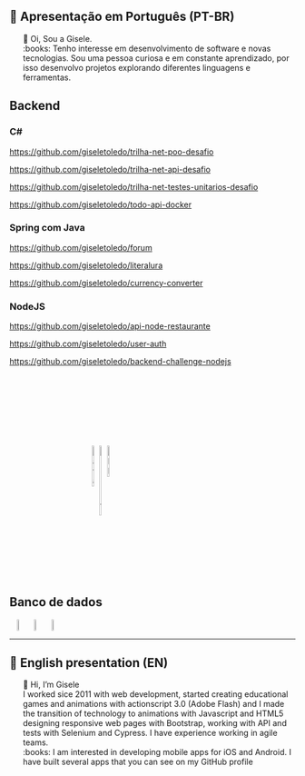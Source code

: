 ## :memo: Apresentação em Português (PT-BR)
<ul style="list-style-type:none">
  <li>👋 Oi, Sou a Gisele.</li>
  
  <li>:books: Tenho interesse em desenvolvimento de software e novas tecnologias. Sou uma pessoa curiosa e em constante aprendizado, por isso desenvolvo projetos explorando diferentes linguagens e ferramentas.</li>
</ul>

## Backend

### C#
https://github.com/giseletoledo/trilha-net-poo-desafio

https://github.com/giseletoledo/trilha-net-api-desafio

https://github.com/giseletoledo/trilha-net-testes-unitarios-desafio

https://github.com/giseletoledo/todo-api-docker

### Spring com Java
https://github.com/giseletoledo/forum

https://github.com/giseletoledo/literalura

https://github.com/giseletoledo/currency-converter

### NodeJS

https://github.com/giseletoledo/api-node-restaurante

https://github.com/giseletoledo/user-auth

https://github.com/giseletoledo/backend-challenge-nodejs


<div style="display: flex; margin:140px" align="center">
  
  <img loading="lazy" src="https://cdn.jsdelivr.net/gh/devicons/devicon@latest/icons/java/java-original-wordmark.svg" alt="Java" width="6%" />
  <img loading="lazy" src="https://cdn.jsdelivr.net/gh/devicons/devicon@latest/icons/nodejs/nodejs-original.svg" alt="Node.js" width="6%" />        
  <img loading="lazy" src="https://cdn.jsdelivr.net/gh/devicons/devicon@latest/icons/npm/npm-original-wordmark.svg" alt="NPM" width="6%" />
</div>


## Banco de dados
<div style="display: flex;" align="center">
<img src="https://cdn.jsdelivr.net/gh/devicons/devicon@latest/icons/mysql/mysql-original-wordmark.svg" width="6%" />
<img src="https://cdn.jsdelivr.net/gh/devicons/devicon@latest/icons/mongodb/mongodb-original.svg" width="6%" />
<img src="https://cdn.jsdelivr.net/gh/devicons/devicon@latest/icons/postgresql/postgresql-original.svg" width="6%" />              
</div>

-----------------------------------------------------------------------
## :memo: English presentation (EN)
<ul style="list-style-type:none">
  <li>👋 Hi, I’m Gisele</li>
  <li> I worked sice 2011 with web development, started creating educational games and animations with actionscript 3.0 (Adobe Flash) and I made the transition of technology to animations with Javascript and HTML5 designing responsive web pages with Bootstrap, working with API and tests with Selenium and Cypress. I have experience working in agile teams.
  <li>:books: I am interested in developing mobile apps for iOS and Android. I have built several apps that you can see on my GitHub profile</li>
</ul>

<!---
giseletoledo/giseletoledo is a ✨ special ✨ repository because its `README.md` (this file) appears on your GitHub profile.
You can click the Preview link to take a look at your changes.
--->

